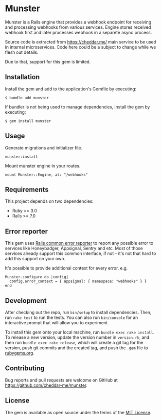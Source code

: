 # Munster
Munster is a Rails engine that provides a webhook endpoint for receiving and processing webhooks from various services. Engine stores received webhook first and later processes webhook in a separete async process.

Source code is extracted from https://cheddar.me/ main service to be used in internal microservices. Code here could be a subject to change while we flesh out details.

Due to that, support for this gem is limited.

## Installation

Install the gem and add to the application's Gemfile by executing:

    $ bundle add munster

If bundler is not being used to manage dependencies, install the gem by executing:

    $ gem install munster

## Usage
Generate migrations and initializer file.

`munster:install`

Mount munster engine in your routes.

`mount Munster::Engine, at: "/webhooks"`

## Requirements
This project depends on two dependencies:

- Ruby >= 3.0
- Rails >= 7.0

## Error reporter
This gem uses [Rails common error reporter](https://guides.rubyonrails.org/error_reporting.html) to report any possible error to services like Honeybadger, Appsignal, Sentry and etc. Most of those services already support this common interface, if not - it's not that hard to add this support on your own.

It's possible to provide additional context for every error. e.g.
```
Munster.configure do |config|
  config.error_context = { appsignal: { namespace: "webhooks" } }
end
```

## Development

After checking out the repo, run `bin/setup` to install dependencies. Then, run `rake test` to run the tests. You can also run `bin/console` for an interactive prompt that will allow you to experiment.

To install this gem onto your local machine, run `bundle exec rake install`. To release a new version, update the version number in `version.rb`, and then run `bundle exec rake release`, which will create a git tag for the version, push git commits and the created tag, and push the `.gem` file to [rubygems.org](https://rubygems.org).

## Contributing

Bug reports and pull requests are welcome on GitHub at https://github.com/cheddar-me/munster.

## License

The gem is available as open source under the terms of the [MIT License](https://opensource.org/licenses/MIT).
